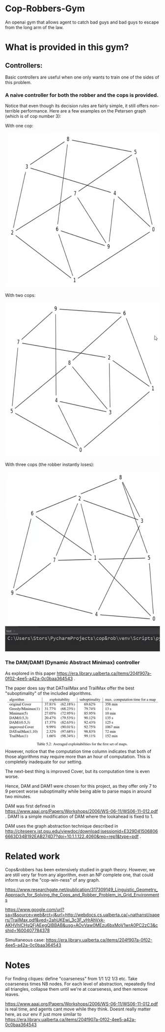 # Cop-Robbers-Gym
An openai gym that allows agent to catch bad guys and bad guys to escape from the long arm of the law.

# What is provided in this gym?

## Controllers:

Basic controllers are useful when one only wants to train one of the sides of this problem. 
### A naive controller for both the robber and the cops is provided. 
Notice that even though its decision rules are fairly simple, it still offers non-terrible
performance. Here are a few examples on the Petersen graph (which is of cop number 3):

With one cop:

![gif of robber vs one cop](img/1.gif)

With two cops:
 
![gif of robber vs two cops](img/2.gif)

With three cops (the robber instantly loses):

![gif of robber vs three cops](img/3.gif)

### The DAM/DAM1 (Dynamic Abstract Minimax) controller

As explored in this paper https://era.library.ualberta.ca/items/204f907a-0f02-4ee5-a42a-0c0baa364543 .

The paper does say that DATrailMax and TrailMax offer the best "suboptimality" of the included algorithms. 
![table of comparison between pursuit algorithms](img/table.jpg)
However, notice
that the computation time column indicates that both of those algorithms may require more than an hour of computation. This
is completely inadequate for our setting.

The next-best thing is improved Cover, but its computation time is even worse. 

Hence, DAM and DAM1 were chosen for this project, as they offer only 7 to 9 percent worse suboptimality while being able to
parse maps in around two minutes.

DAM was first defined in https://www.aaai.org/Papers/Workshops/2006/WS-06-11/WS06-11-012.pdf . DAM1 is a simple modification of DAM where
the lookahead is fixed to 1.

DAM uses the graph abstraction technique described in http://citeseerx.ist.psu.edu/viewdoc/download;jsessionid=E329D415068066663D34B192EAB274D7?doi=10.1.1.122.4060&rep=rep1&type=pdf .

# Related work

Cops&robbers has been extensively studied in graph theory. However, we are still very far from any algorithm, even an NP complete one, that could inform us on the "cop-win-ness" of any graph. 

https://www.researchgate.net/publication/317309149_Linguistic_Geometry_Approach_for_Solving_the_Cops_and_Robber_Problem_in_Grid_Environments 

https://www.google.com/url?sa=t&source=web&rct=j&url=http://webdocs.cs.ualberta.ca/~nathanst/papers/TrailMax.pdf&ved=2ahUKEwi_3c3F_vHrAhVxk-AKHVhlCHsQFjAEegQIBBAB&usg=AOvVaw0MEzu6bxMoV1wrA0PC2zC3&cshid=1600407784378

Simultaneous case: 
https://era.library.ualberta.ca/items/204f907a-0f02-4ee5-a42a-0c0baa364543


# Notes

For finding cliques: define "coarseness" from 1/1 1/2 1/3 etc. Take coarseness times NB nodes. For each level of abstraction, repeatedly find all triangles, collapse them until we're at coarseness, and then remove leaves.

https://www.aaai.org/Papers/Workshops/2006/WS-06-11/WS06-11-012.pdf is real time, and agents cant move while they think. Doesnt really matter here, as our env if just more similar to https://era.library.ualberta.ca/items/204f907a-0f02-4ee5-a42a-0c0baa364543
